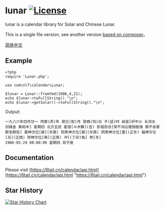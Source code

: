 # lunar [![License](https://img.shields.io/badge/license-MIT-4EB1BA.svg?style=flat-square)](https://github.com/6tail/lunar-php-standalone/blob/master/LICENSE)

lunar is a calendar library for Solar and Chinese Lunar.

This is a single file version, see another version [based on composer](https://github.com/6tail/lunar-php)。

[简体中文](https://github.com/6tail/lunar-php-standalone/blob/master/README.md)

## Example

    <?php
    require 'Lunar.php';
     
    use com\nlf\calendar\Lunar;
     
    $lunar = Lunar::fromYmd(1986,4,21);
    echo $lunar->toFullString()."\n";
    echo $lunar->getSolar()->toFullString()."\n";

Output:

    一九八六年四月廿一 丙寅(虎)年 癸巳(蛇)月 癸酉(鸡)日 子(鼠)时 纳音[炉中火 长流水 剑锋金 桑柘木] 星期四 北方玄武 星宿[斗木獬](吉) 彭祖百忌[癸不词讼理弱敌强 酉不会客醉坐颠狂] 喜神方位[巽](东南) 阳贵神方位[巽](东南) 阴贵神方位[震](正东) 福神方位[兑](正西) 财神方位[离](正南) 冲[(丁卯)兔] 煞[东]
    1986-05-29 00:00:00 星期四 双子座

## Documentation

Please visit [https://6tail.cn/calendar/api.html](https://6tail.cn/calendar/api.html "https://6tail.cn/calendar/api.html")

## Star History

[![Star History Chart](https://api.star-history.com/svg?repos=6tail/lunar-php-standalone&type=Date)](https://star-history.com/#6tail/lunar-php-standalone&Date)
